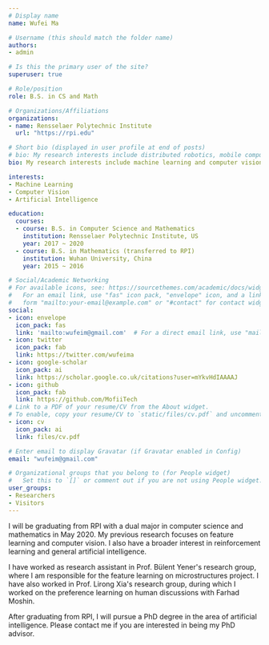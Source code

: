 ```yaml
---
# Display name
name: Wufei Ma

# Username (this should match the folder name)
authors:
- admin

# Is this the primary user of the site?
superuser: true

# Role/position
role: B.S. in CS and Math

# Organizations/Affiliations
organizations:
- name: Rensselaer Polytechnic Institute
  url: "https://rpi.edu"

# Short bio (displayed in user profile at end of posts)
# bio: My research interests include distributed robotics, mobile computing and programmable matter.
bio: My research interests include machine learning and computer vision, and I have a broader interest in general artificial intelligence.

interests:
- Machine Learning
- Computer Vision
- Artificial Intelligence

education:
  courses:
  - course: B.S. in Computer Science and Mathematics
    institution: Rensselaer Polytechnic Institute, US
    year: 2017 ~ 2020
  - course: B.S. in Mathematics (transferred to RPI)
    institution: Wuhan University, China
    year: 2015 ~ 2016

# Social/Academic Networking
# For available icons, see: https://sourcethemes.com/academic/docs/widgets/#icons
#   For an email link, use "fas" icon pack, "envelope" icon, and a link in the
#   form "mailto:your-email@example.com" or "#contact" for contact widget.
social:
- icon: envelope
  icon_pack: fas
  link: 'mailto:wufeim@gmail.com'  # For a direct email link, use "mailto:test@example.org".
- icon: twitter
  icon_pack: fab
  link: https://twitter.com/wufeima
- icon: google-scholar
  icon_pack: ai
  link: https://scholar.google.co.uk/citations?user=mYkvHdIAAAAJ
- icon: github
  icon_pack: fab
  link: https://github.com/MofiiTech
# Link to a PDF of your resume/CV from the About widget.
# To enable, copy your resume/CV to `static/files/cv.pdf` and uncomment the lines below.
- icon: cv
  icon_pack: ai
  link: files/cv.pdf

# Enter email to display Gravatar (if Gravatar enabled in Config)
email: "wufeim@gmail.com"

# Organizational groups that you belong to (for People widget)
#   Set this to `[]` or comment out if you are not using People widget.
user_groups:
- Researchers
- Visitors
---
```


I will be graduating from RPI with a dual major in computer science and mathematics in May 2020. My previous research focuses on feature learning and computer vision. I also have a broader interest in reinforcement learning and general artificial intelligence.

I have worked as research assistant in Prof. Bülent Yener's research group, where I am responsible for the feature learning on microstructures project. I have also worked in Prof. Lirong Xia's research group, during which I worked on the preference learning on human discussions with Farhad Moshin.

After graduating from RPI, I will pursue a PhD degree in the area of artificial intelligence. Please contact me if you are interested in being my PhD advisor.
